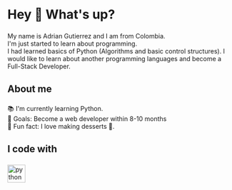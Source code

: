 <h1 align="left">Hey 👋 What's up?</h1>

###

<p align="left">My name is Adrian Gutierrez and I am from Colombia. <br>I'm just started to learn about programming. <br>I had learned basics of Python (Algorithms and basic control structures).  I would like to learn about another programming languages and become a Full-Stack Developer.</p>

###

<h2 align="left">About me</h2>

###

<p align="left">📚 I'm currently learning Python.<br>🎯 Goals: Become a web developer within 8-10 months<br>🎲 Fun fact: I love making desserts 🍰.</p>

###

<h2 align="left">I code with</h2>

###

<div align="left">
  <img src="https://cdn.jsdelivr.net/gh/devicons/devicon/icons/python/python-original.svg" height="40" alt="python logo"  />
</div>

###
